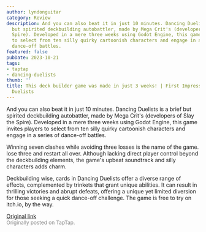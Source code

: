 ```yaml
---
author: lyndonguitar
category: Review
description: And you can also beat it in just 10 minutes. Dancing Duelists is a brief
  but spirited deckbuilding autobattler, made by Mega Crit's (developers of Slay the
  Spire). Developed in a mere three weeks using Godot Engine, this game invites players
  to select from ten silly quirky cartoonish characters and engage in a series of
  dance-off battles.
featured: false
pubDate: 2023-10-21
tags:
- taptap
- dancing-duelists
thumb: ''
title: This deck builder game was made in just 3 weeks! | First Impressions - Dancing
  Duelists
---
```


And you can also beat it in just 10 minutes. Dancing Duelists is a brief but spirited deckbuilding autobattler, made by Mega Crit's (developers of Slay the Spire). Developed in a mere three weeks using Godot Engine, this game invites players to select from ten silly quirky cartoonish characters and engage in a series of dance-off battles.

Winning seven clashes while avoiding three losses is the name of the game. lose three and restart all over. Although lacking direct player control beyond the deckbuilding elements, the game's upbeat soundtrack and silly characters adds charm.

Deckbuilding wise, cards in Dancing Duelists offer a diverse range of effects, complemented by trinkets that grant unique abilities. It can result in thrilling victories and abrupt defeats, offering a unique yet limited diversion for those seeking a quick dance-off challenge. The game is free to try on itch.io, by the way.

[Original link](https://www.taptap.io/post/6460381)<br><span style="font-size: 0.95em; color: #888;">Originally posted on TapTap.</span>